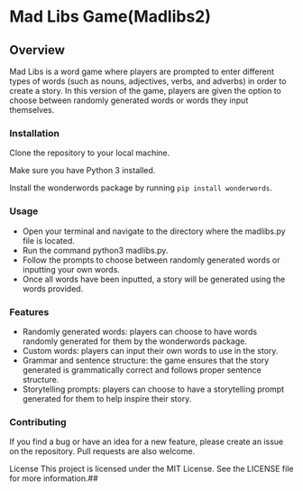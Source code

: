 # Mad Libs Game(Madlibs2)

## Overview

Mad Libs is a word game where players are prompted to enter different types of words (such as nouns, adjectives, verbs, and adverbs) in order to create a story. In this version of the game, players are given the option to choose between randomly generated words or words they input themselves.

### Installation

Clone the repository to your local machine.

Make sure you have Python 3 installed.

Install the wonderwords package by running `pip install wonderwords`.

### Usage

- Open your terminal and navigate to the directory where the madlibs.py file is located.
- Run the command python3 madlibs.py.
- Follow the prompts to choose between randomly generated words or inputting your own words.
- Once all words have been inputted, a story will be generated using the words provided.

### Features

- Randomly generated words: players can choose to have words randomly generated for them by the wonderwords package.
- Custom words: players can input their own words to use in the story.
- Grammar and sentence structure: the game ensures that the story generated is grammatically correct and follows proper sentence structure.
- Storytelling prompts: players can choose to have a storytelling prompt generated for them to help inspire their story.

### Contributing

If you find a bug or have an idea for a new feature, please create an issue on the repository. Pull requests are also welcome.

License
This project is licensed under the MIT License. See the LICENSE file for more information.##
